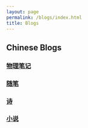 ```yaml
---
layout: page
permalink: /blogs/index.html
title: Blogs
---
```


## Chinese Blogs

### [物理笔记](https://Peiyuan-Wang.github.io/blogs/notes)
### [随笔](https://Peiyuan-Wang.github.io/blogs/jottings)
### [诗](https://Peiyuan-Wang.github.io/blogs/poems)
### [小说](https://Peiyuan-Wang.github.io/blogs/fictions)


